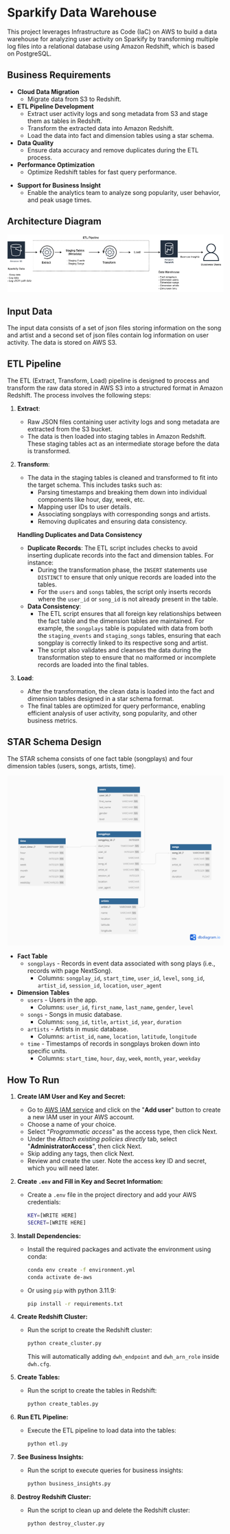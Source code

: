 # Sparkify Data Warehouse
This project leverages Infrastructure as Code (IaC) on AWS to build a data warehouse for analyzing user activity on Sparkify by transforming multiple log files into a relational database using Amazon Redshift, which is based on PostgreSQL.

## Business Requirements
- **Cloud Data Migration**
  - Migrate data from S3 to Redshift.
- **ETL Pipeline Development**
  - Extract user activity logs and song metadata from S3 and stage them as tables in Redshift.
  - Transform the extracted data into Amazon Redshift.
  - Load the data into fact and dimension tables using a star schema.
- **Data Quality**
  - Ensure data accuracy and remove duplicates during the ETL process.
- **Performance Optimization**
  - Optimize Redshift tables for fast query performance.
<!-- - **Scalability**
  - Design the ETL pipeline to handle increasing data volumes as Sparkify grows.
- **Security**
  - Secure data in Redshift with encryption and access controls. -->
- **Support for Business Insight**
  - Enable the analytics team to analyze song popularity, user behavior, and peak usage times.

## Architecture Diagram
![Architecture Diagram](assets/dwh4.png)
## Input Data
The input data consists of a set of json files storing information on the song and artist and a second set of json files contain log information on user activity. The data is stored on AWS S3.

## ETL Pipeline
The ETL (Extract, Transform, Load) pipeline is designed to process and transform the raw data stored in AWS S3 into a structured format in Amazon Redshift. The process involves the following steps:

1. **Extract**: 
   - Raw JSON files containing user activity logs and song metadata are extracted from the S3 bucket.
   - The data is then loaded into staging tables in Amazon Redshift. These staging tables act as an intermediate storage before the data is transformed.

2. **Transform**: 
   - The data in the staging tables is cleaned and transformed to fit into the target schema. This includes tasks such as:
     - Parsing timestamps and breaking them down into individual components like hour, day, week, etc.
     - Mapping user IDs to user details.
     - Associating songplays with corresponding songs and artists.
     - Removing duplicates and ensuring data consistency.

    **Handling Duplicates and Data Consistency**
    - **Duplicate Records**: The ETL script includes checks to avoid inserting duplicate records into the fact and dimension tables. For instance:
        - During the transformation phase, the `INSERT` statements use `DISTINCT` to ensure that only unique records are loaded into the tables.
        - For the `users` and `songs` tables, the script only inserts records where the `user_id` or `song_id` is not already present in the table.
    - **Data Consistency**: 
        - The ETL script ensures that all foreign key relationships between the fact table and the dimension tables are maintained. For example, the `songplays` table is populated with data from both the `staging_events` and `staging_songs` tables, ensuring that each songplay is correctly linked to its respective song and artist.
        - The script also validates and cleanses the data during the transformation step to ensure that no malformed or incomplete records are loaded into the final tables.


3. **Load**: 
   - After the transformation, the clean data is loaded into the fact and dimension tables designed in a star schema format.
   - The final tables are optimized for query performance, enabling efficient analysis of user activity, song popularity, and other business metrics.



## STAR Schema Design
The STAR schema consists of one fact table (songplays) and four dimension tables (users, songs, artists, time).

![Star Schema](assets/sparkify_star_schema.png)

- **Fact Table**
  - `songplays` - Records in event data associated with song plays (i.e., records with page NextSong).
    - Columns: `songplay_id`, `start_time`, `user_id`, `level`, `song_id`, `artist_id`, `session_id`, `location`, `user_agent`
- **Dimension Tables**
  - `users` - Users in the app.
    - Columns: `user_id`, `first_name`, `last_name`, `gender`, `level`
  - `songs` - Songs in music database.
    - Columns: `song_id`, `title`, `artist_id`, `year`, `duration`
  - `artists` - Artists in music database.
    - Columns: `artist_id`, `name`, `location`, `latitude`, `longitude`
  - `time` - Timestamps of records in songplays broken down into specific units.
    - Columns: `start_time`, `hour`, `day`, `week`, `month`, `year`, `weekday`

## How To Run
1. **Create IAM User and Key and Secret:**
   - Go to [AWS IAM service](https://console.aws.amazon.com/iam/home#/users) and click on the "**Add user**" button to create a new IAM user in your AWS account.
   - Choose a name of your choice.
   - Select "*Programmatic access*" as the access type, then click Next.
   - Under the *Attach existing policies directly* tab, select "**AdministratorAccess**", then click Next.
   - Skip adding any tags, then click Next.
   - Review and create the user. Note the access key ID and secret, which you will need later.

2. **Create `.env` and Fill in Key and Secret Information:**
   - Create a `.env` file in the project directory and add your AWS credentials:
     ```bash
     KEY=[WRITE HERE]
     SECRET=[WRITE HERE]
     ```

3. **Install Dependencies:**
   - Install the required packages and activate the environment using conda:
     ```bash
     conda env create -f environment.yml 
     conda activate de-aws
     ```
   - Or using `pip` with python 3.11.9:
     ```bash
     pip install -r requirements.txt 
     ```

4. **Create Redshift Cluster:**
   - Run the script to create the Redshift cluster:
     ```bash
     python create_cluster.py
     ```
     This will automatically adding `dwh_endpoint` and `dwh_arn_role` inside `dwh.cfg`.

5. **Create Tables:**
   - Run the script to create the tables in Redshift:
     ```bash
     python create_tables.py
     ```

6. **Run ETL Pipeline:**
   - Execute the ETL pipeline to load data into the tables:
     ```bash
     python etl.py
     ```

7. **See Business Insights:**
   - Run the script to execute queries for business insights:
     ```bash
     python business_insights.py
     ```

8. **Destroy Redshift Cluster:**
   - Run the script to clean up and delete the Redshift cluster:
     ```bash
     python destroy_cluster.py
     ```

